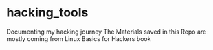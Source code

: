 # hacking_tools
Documenting my hacking journey
The Materials saved in this Repo are mostly coming from Linux Basics for Hackers book
